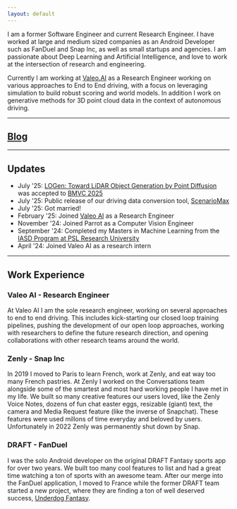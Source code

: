 ```yaml
---
layout: default
---
```


I am a former Software Engineer and current Research Engineer. I have worked at large and medium sized companies as an Android Developer such as FanDuel and Snap Inc, as well as small startups and agencies. I am passionate about Deep Learning and Artificial Intelligence, and love to work at the intersection of research and engineering.

Currently I am working at [Valeo.AI](https://valeoai.github.io/blog/) as a Research Engineer working on various approaches to End to End driving, with a focus on leveraging simulation to build robust scoring and world models. In addition I work on generative methods for 3D point cloud data in the context of autonomous driving.

* * *
## [Blog](/blog.html)
* * *
## Updates

- July '25: [LOGen: Toward LiDAR Object Generation by Point Diffusion](https://github.com/valeoai/LOGen?tab=readme-ov-file) was accepted to [BMVC 2025](https://bmvc2025.bmva.org/)
- July '25: Public release of our driving data conversion tool, [ScenarioMax](https://github.com/valeoai/ScenarioMax)
- July '25: Got married!
- February '25: Joined [Valeo AI](https://valeoai.github.io/) as a Research Engineer
- November '24: Joined Parrot as a Computer Vision Engineer
- September '24: Completed my Masters in Machine Learning from the [IASD Program at PSL Research University](https://www.masteriasd.eu/en/)
- April '24: Joined Valeo AI as a research intern

* * *
## Work Experience

### Valeo AI - Research Engineer

At Valeo AI I am the sole research engineer, working on several approaches to end to end driving. This includes kick-starting our closed loop training pipelines, pushing the development of our open loop approaches, working with researchers to define the future research direction, and opening collaborations with other research teams around the world.

### Zenly - Snap Inc

In 2019 I moved to Paris to learn French, work at Zenly, and eat way too many French pastries. At Zenly I worked on the Conversations team alongside some of the smartest and most hard working people I have met in my life. We built so many creative features our users loved, like the Zenly Voice Notes, dozens of fun chat easter eggs, resizable (giant) text, the camera and Media Request feature (like the inverse of Snapchat). These features were used millons of time everyday and beloved by users. Unfortunately in 2022 Zenly was permanently shut down by Snap.

### DRAFT - FanDuel

I was the solo Android developer on the original DRAFT Fantasy sports app for over two years. We built too many cool features to list and had a great time watching a ton of sports with an awesome team. After our merge into the FanDuel application, I moved to France while the former DRAFT team started a new project, where they are finding a ton of well deserved success, [Underdog Fantasy](https://twitter.com/UnderdogFantasy?s=20).
